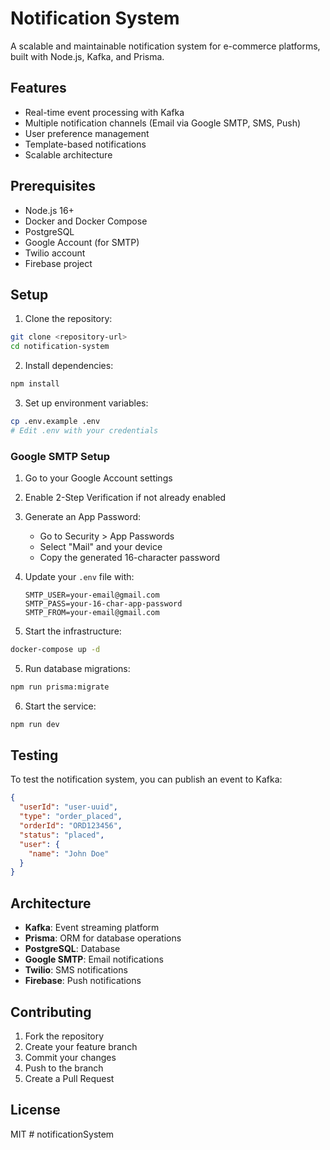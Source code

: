 # Notification System

A scalable and maintainable notification system for e-commerce platforms, built with Node.js, Kafka, and Prisma.

## Features

- Real-time event processing with Kafka
- Multiple notification channels (Email via Google SMTP, SMS, Push)
- User preference management
- Template-based notifications
- Scalable architecture

## Prerequisites

- Node.js 16+
- Docker and Docker Compose
- PostgreSQL
- Google Account (for SMTP)
- Twilio account
- Firebase project

## Setup

1. Clone the repository:
```bash
git clone <repository-url>
cd notification-system
```

2. Install dependencies:
```bash
npm install
```

3. Set up environment variables:
```bash
cp .env.example .env
# Edit .env with your credentials
```

### Google SMTP Setup
1. Go to your Google Account settings
2. Enable 2-Step Verification if not already enabled
3. Generate an App Password:
   - Go to Security > App Passwords
   - Select "Mail" and your device
   - Copy the generated 16-character password
4. Update your `.env` file with:
   ```
   SMTP_USER=your-email@gmail.com
   SMTP_PASS=your-16-char-app-password
   SMTP_FROM=your-email@gmail.com
   ```

4. Start the infrastructure:
```bash
docker-compose up -d
```

5. Run database migrations:
```bash
npm run prisma:migrate
```

6. Start the service:
```bash
npm run dev
```

## Testing

To test the notification system, you can publish an event to Kafka:

```json
{
  "userId": "user-uuid",
  "type": "order_placed",
  "orderId": "ORD123456",
  "status": "placed",
  "user": {
    "name": "John Doe"
  }
}
```

## Architecture

- **Kafka**: Event streaming platform
- **Prisma**: ORM for database operations
- **PostgreSQL**: Database
- **Google SMTP**: Email notifications
- **Twilio**: SMS notifications
- **Firebase**: Push notifications

## Contributing

1. Fork the repository
2. Create your feature branch
3. Commit your changes
4. Push to the branch
5. Create a Pull Request

## License

MIT # notificationSystem
